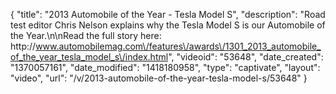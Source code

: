 {
    "title": "2013 Automobile of the Year - Tesla Model S",
    "description": "Road test editor Chris Nelson explains why the Tesla Model S is our Automobile of the Year.\n\nRead the full story here: http:\/\/www.automobilemag.com\/features\/awards\/1301_2013_automobile_of_the_year_tesla_model_s\/index.html",
    "videoid": "53648",
    "date_created": "1370057161",
    "date_modified": "1418180958",
    "type": "captivate",
    "layout": "video",
    "url": "\/v\/2013-automobile-of-the-year-tesla-model-s\/53648"
}
